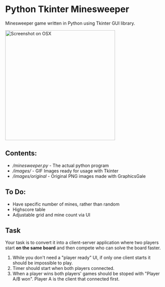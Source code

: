 Python Tkinter Minesweeper
===========================

Minesweeper game written in Python using Tkinter GUI library.

<img src="https://i.imgur.com/8JwCyAQ.png" alt="Screenshot on OSX" height="350"/>

Contents:
----------

- */minesweeper.py* - The actual python program
- */images/* - GIF Images ready for usage with Tkinter
- */images/original* - Original PNG images made with GraphicsGale

To Do:
----------
- Have specific number of mines, rather than random
- Highscore table
- Adjustable grid and mine count via UI


Task
----------
Your task is to convert it into a client-server application where two players start **on the same board** and then compete who can solve the board faster.
1. While you don't need a "player ready" UI, if only one client starts it should be impossible to play.
2. Timer should start when both players connected.
3. When a player wins both players' games should be stoped with "Player A/B won". Player A is the client that connected first.
